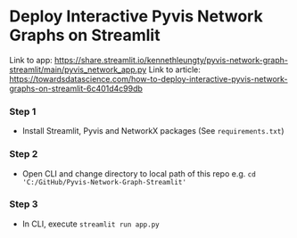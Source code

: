 # Deploy Interactive Pyvis Network Graphs on Streamlit

Link to app: https://share.streamlit.io/kennethleungty/pyvis-network-graph-streamlit/main/pyvis_network_app.py
Link to article: https://towardsdatascience.com/how-to-deploy-interactive-pyvis-network-graphs-on-streamlit-6c401d4c99db

### Step 1
- Install Streamlit, Pyvis and NetworkX packages (See `requirements.txt`)

### Step 2
- Open CLI and change directory to local path of this repo e.g. `cd 'C:/GitHub/Pyvis-Network-Graph-Streamlit'`

### Step 3
- In CLI, execute `streamlit run app.py`


